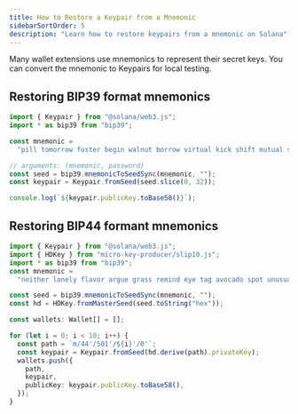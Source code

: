 ```yaml
---
title: How to Restore a Keypair from a Mnemonic
sidebarSortOrder: 5
description: "Learn how to restore keypairs from a mnemonic on Solana"
---
```


Many wallet extensions use mnemonics to represent their secret keys. You can
convert the mnemonic to Keypairs for local testing.

## Restoring BIP39 format mnemonics

```typescript filename="restore-bip39-mnemonic.ts" file=/code/content/web3jsv1/cookbook/wallets/restore-bip39-mnemonic.ts#L1-L11
import { Keypair } from "@solana/web3.js";
import * as bip39 from "bip39";

const mnemonic =
  "pill tomorrow foster begin walnut borrow virtual kick shift mutual shoe scatter";

// arguments: (mnemonic, password)
const seed = bip39.mnemonicToSeedSync(mnemonic, "");
const keypair = Keypair.fromSeed(seed.slice(0, 32));

console.log(`${keypair.publicKey.toBase58()}`);
```

## Restoring BIP44 formant mnemonics

```typescript filename="restore-bip44-mnemonic.ts" file=/code/content/web3jsv1/cookbook/wallets/restore-bip44-mnemonic.ts#L1-L3,L11-L27
import { Keypair } from "@solana/web3.js";
import { HDKey } from "micro-key-producer/slip10.js";
import * as bip39 from "bip39";
const mnemonic =
  "neither lonely flavor argue grass remind eye tag avocado spot unusual intact";

const seed = bip39.mnemonicToSeedSync(mnemonic, "");
const hd = HDKey.fromMasterSeed(seed.toString("hex"));

const wallets: Wallet[] = [];

for (let i = 0; i < 10; i++) {
  const path = `m/44'/501'/${i}'/0'`;
  const keypair = Keypair.fromSeed(hd.derive(path).privateKey);
  wallets.push({
    path,
    keypair,
    publicKey: keypair.publicKey.toBase58(),
  });
}
```
